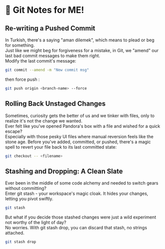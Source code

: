 
# 🌠 Git Notes for ME!

## Re-writing a Pushed Commit
In Turkish, there's a saying "aman dilemek", which means to plead or beg for something.  
Just like we might beg for forgiveness for a mistake, in Git, we "amend" our last bad commit messages to make them right.  
Modify the last commit's message:

```bash
git commit --amend -m "New commit msg"
```
then force push :
```bash
git push origin <branch-name> --force
```

## Rolling Back Unstaged Changes
Sometimes, curiosity gets the better of us and we tinker with files, only to realize it's not the change we wanted.   
Ever felt like you've opened Pandora's box with a file and wished for a quick escape?   
Especially with those pesky UI files where manual reversion feels like the stone age.
Before you've added, committed, or pushed, there's a magic spell to revert your file back to its last committed state:

```bash
git checkout -- <filename>
```
## Stashing and Dropping: A Clean Slate
Ever been in the middle of some code alchemy and needed to switch gears without committing?   
Enter git stash - your workspace's magic cloak. It hides your changes, letting you pivot swiftly.
```bash
git stash
```
But what if you decide those stashed changes were just a wild experiment not worthy of the light of day?  
No worries. With git stash drop, you can discard that stash, no strings attached.
```bash
git stash drop
```
